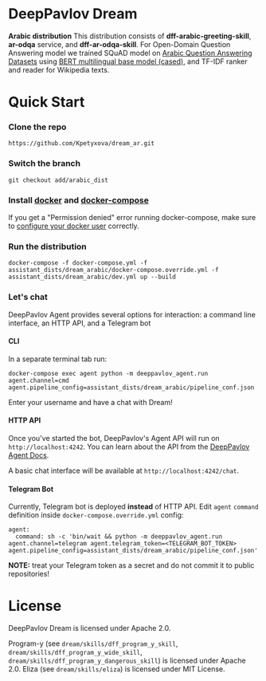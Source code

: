 # DeepPavlov Dream

**Arabic distribution**
This distribution consists of **dff-arabic-greeting-skill**, **ar-odqa** service, and **dff-ar-odqa-skill**.
For Open-Domain Question Answering model we trained SQuAD model on [Arabic Question Answering Datasets](https://github.com/WissamAntoun/Arabic_QA_Datasets) using [BERT multilingual base model (cased)](https://huggingface.co/bert-base-multilingual-cased), and TF-IDF ranker and reader for Wikipedia texts.


# Quick Start

### Clone the repo

```
https://github.com/Kpetyxova/dream_ar.git
```

### Switch the branch

```
git checkout add/arabic_dist
```

### Install [docker](https://docs.docker.com/engine/install/) and [docker-compose](https://docs.docker.com/compose/install/)

If you get a "Permission denied" error running docker-compose, make sure to [configure your docker user](https://docs.docker.com/engine/install/linux-postinstall/) correctly.

### Run the distribution


```
docker-compose -f docker-compose.yml -f assistant_dists/dream_arabic/docker-compose.override.yml -f assistant_dists/dream_arabic/dev.yml up --build
```

### Let's chat

DeepPavlov Agent provides several options for interaction: a command line interface, an HTTP API, and a Telegram bot 

#### CLI

In a separate terminal tab run:

```
docker-compose exec agent python -m deeppavlov_agent.run agent.channel=cmd agent.pipeline_config=assistant_dists/dream_arabic/pipeline_conf.json
```

Enter your username and have a chat with Dream!

#### HTTP API

Once you've started the bot, DeepPavlov's Agent API will run on `http://localhost:4242`.
You can learn about the API from the [DeepPavlov Agent Docs](https://deeppavlov-agent.readthedocs.io/en/latest/intro/overview.html#http-api-server).

A basic chat interface will be available at `http://localhost:4242/chat`.

#### Telegram Bot
Currently, Telegram bot is deployed **instead** of HTTP API.
Edit `agent` `command` definition inside `docker-compose.override.yml` config:
```
agent:
  command: sh -c 'bin/wait && python -m deeppavlov_agent.run agent.channel=telegram agent.telegram_token=<TELEGRAM_BOT_TOKEN> agent.pipeline_config=assistant_dists/dream_arabic/pipeline_conf.json'
```
**NOTE:** treat your Telegram token as a secret and do not commit it to public repositories!

                                                                                         

# License

DeepPavlov Dream is licensed under Apache 2.0.

Program-y (see `dream/skills/dff_program_y_skill`, `dream/skills/dff_program_y_wide_skill`, `dream/skills/dff_program_y_dangerous_skill`)
is licensed under Apache 2.0.
Eliza (see `dream/skills/eliza`) is licensed under MIT License.
